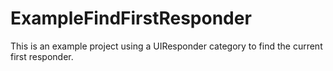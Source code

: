 # ExampleFindFirstResponder
This is an example project using a UIResponder category to find the current first responder.
